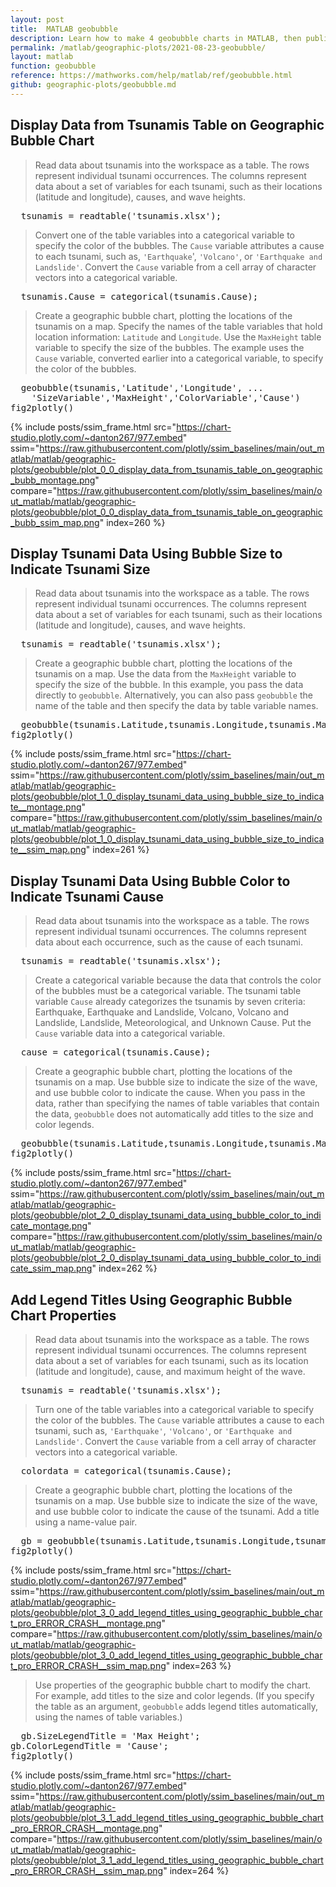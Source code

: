 ```yaml
---
layout: post
title:  MATLAB geobubble
description: Learn how to make 4 geobubble charts in MATLAB, then publish them to the Web with Plotly.
permalink: /matlab/geographic-plots/2021-08-23-geobubble/
layout: matlab
function: geobubble
reference: https://mathworks.com/help/matlab/ref/geobubble.html
github: geographic-plots/geobubble.md
---
```


## Display Data from Tsunamis Table on Geographic Bubble Chart

> Read data about tsunamis into the workspace as a table. The rows represent individual tsunami occurrences. The columns represent data about a set of variables for each tsunami, such as their locations (latitude and longitude), causes, and wave heights. 

<pre class="mcode">
  tsunamis = readtable('tsunamis.xlsx');
</pre>

> Convert one of the table variables into a categorical variable to specify the color of the bubbles. The `Cause` variable attributes a cause to each tsunami, such as, `'Earthquake`', `'Volcano'`, or `'Earthquake and Landslide'`. Convert the `Cause` variable from a cell array of character vectors into a categorical variable.

<pre class="mcode">
  tsunamis.Cause = categorical(tsunamis.Cause);
</pre>

> Create a geographic bubble chart, plotting the locations of the tsunamis on a map. Specify the names of the table variables that hold location information: `Latitude` and `Longitude`. Use the `MaxHeight` table variable to specify the size of the bubbles. The example uses the `Cause` variable, converted earlier into a categorical variable, to specify the color of the bubbles.

<pre class="mcode">
  geobubble(tsunamis,'Latitude','Longitude', ...
    'SizeVariable','MaxHeight','ColorVariable','Cause')
fig2plotly()
</pre>

{% include posts/ssim_frame.html 
  src="https://chart-studio.plotly.com/~danton267/977.embed" 
  ssim="https://raw.githubusercontent.com/plotly/ssim_baselines/main/out_matlab/matlab/geographic-plots/geobubble/plot_0_0_display_data_from_tsunamis_table_on_geographic_bubb_montage.png" 
  compare="https://raw.githubusercontent.com/plotly/ssim_baselines/main/out_matlab/matlab/geographic-plots/geobubble/plot_0_0_display_data_from_tsunamis_table_on_geographic_bubb_ssim_map.png" 
  index=260
%}



<!--------------------- EXAMPLE BREAK ------------------------->

## Display Tsunami Data Using Bubble Size to Indicate Tsunami Size

> Read data about tsunamis into the workspace as a table. The rows represent individual tsunami occurrences. The columns represent data about a set of variables for each tsunami, such as their locations (latitude and longitude), causes, and wave heights. 

<pre class="mcode">
  tsunamis = readtable('tsunamis.xlsx');
</pre>

> Create a geographic bubble chart, plotting the locations of the tsunamis on a map. Use the data from the `MaxHeight` variable to specify the size of the bubble. In this example, you pass the data directly to `geobubble`. Alternatively, you can also pass `geobubble` the name of the table and then specify the data by table variable names.

<pre class="mcode">
  geobubble(tsunamis.Latitude,tsunamis.Longitude,tsunamis.MaxHeight)
fig2plotly()
</pre>

{% include posts/ssim_frame.html 
  src="https://chart-studio.plotly.com/~danton267/977.embed" 
  ssim="https://raw.githubusercontent.com/plotly/ssim_baselines/main/out_matlab/matlab/geographic-plots/geobubble/plot_1_0_display_tsunami_data_using_bubble_size_to_indicate__montage.png" 
  compare="https://raw.githubusercontent.com/plotly/ssim_baselines/main/out_matlab/matlab/geographic-plots/geobubble/plot_1_0_display_tsunami_data_using_bubble_size_to_indicate__ssim_map.png" 
  index=261
%}



<!--------------------- EXAMPLE BREAK ------------------------->

## Display Tsunami Data Using Bubble Color to Indicate Tsunami Cause

> Read data about tsunamis into the workspace as a table. The rows represent individual tsunami occurrences. The columns represent data about each occurrence, such as the cause of each tsunami. 

<pre class="mcode">
  tsunamis = readtable('tsunamis.xlsx');
</pre>

> Create a categorical variable because the data that controls the color of the bubbles must be a categorical variable. The tsunami table variable `Cause` already categorizes the tsunamis by seven criteria: Earthquake, Earthquake and Landslide, Volcano, Volcano and Landslide, Landslide, Meteorological, and Unknown Cause. Put the `Cause` variable data into a categorical variable.

<pre class="mcode">
  cause = categorical(tsunamis.Cause);
</pre>

> Create a geographic bubble chart, plotting the locations of the tsunamis on a map. Use bubble size to indicate the size of the wave, and use bubble color to indicate the cause. When you pass in the data, rather than specifying the names of table variables that contain the data, `geobubble` does not automatically add titles to the size and color legends. 

<pre class="mcode">
  geobubble(tsunamis.Latitude,tsunamis.Longitude,tsunamis.MaxHeight,cause)
fig2plotly()
</pre>

{% include posts/ssim_frame.html 
  src="https://chart-studio.plotly.com/~danton267/977.embed" 
  ssim="https://raw.githubusercontent.com/plotly/ssim_baselines/main/out_matlab/matlab/geographic-plots/geobubble/plot_2_0_display_tsunami_data_using_bubble_color_to_indicate_montage.png" 
  compare="https://raw.githubusercontent.com/plotly/ssim_baselines/main/out_matlab/matlab/geographic-plots/geobubble/plot_2_0_display_tsunami_data_using_bubble_color_to_indicate_ssim_map.png" 
  index=262
%}



<!--------------------- EXAMPLE BREAK ------------------------->

## Add Legend Titles Using Geographic Bubble Chart Properties

> Read data about tsunamis into the workspace as a table. The rows represent individual tsunami occurrences. The columns represent data about a set of variables for each tsunami, such as its location (latitude and longitude), cause, and maximum height of the wave.

<pre class="mcode">
  tsunamis = readtable('tsunamis.xlsx');
</pre>

> Turn one of the table variables into a categorical variable to specify the color of the bubbles. The `Cause` variable attributes a cause to each tsunami, such as, `'Earthquake'`, `'Volcano'`, or `'Earthquake and Landslide'`. Convert the `Cause` variable from a cell array of character vectors into a categorical variable.

<pre class="mcode">
  colordata = categorical(tsunamis.Cause);
</pre>

> Create a geographic bubble chart, plotting the locations of the tsunamis on a map. Use bubble size to indicate the size of the wave, and use bubble color to indicate the cause of the tsunami. Add a title using a name-value pair.

<pre class="mcode">
  gb = geobubble(tsunamis.Latitude,tsunamis.Longitude,tsunamis.MaxHeight,colordata,'Title','Tsunamis');
fig2plotly()
</pre>

{% include posts/ssim_frame.html 
  src="https://chart-studio.plotly.com/~danton267/977.embed" 
  ssim="https://raw.githubusercontent.com/plotly/ssim_baselines/main/out_matlab/matlab/geographic-plots/geobubble/plot_3_0_add_legend_titles_using_geographic_bubble_chart_pro_ERROR_CRASH__montage.png" 
  compare="https://raw.githubusercontent.com/plotly/ssim_baselines/main/out_matlab/matlab/geographic-plots/geobubble/plot_3_0_add_legend_titles_using_geographic_bubble_chart_pro_ERROR_CRASH__ssim_map.png" 
  index=263
%}

> Use properties of the geographic bubble chart to modify the chart. For example, add titles to the size and color legends. (If you specify the table as an argument, `geobubble` adds legend titles automatically, using the names of table variables.)

<pre class="mcode">
  gb.SizeLegendTitle = 'Max Height';
gb.ColorLegendTitle = 'Cause';
fig2plotly()
</pre>

{% include posts/ssim_frame.html 
  src="https://chart-studio.plotly.com/~danton267/977.embed" 
  ssim="https://raw.githubusercontent.com/plotly/ssim_baselines/main/out_matlab/matlab/geographic-plots/geobubble/plot_3_1_add_legend_titles_using_geographic_bubble_chart_pro_ERROR_CRASH__montage.png" 
  compare="https://raw.githubusercontent.com/plotly/ssim_baselines/main/out_matlab/matlab/geographic-plots/geobubble/plot_3_1_add_legend_titles_using_geographic_bubble_chart_pro_ERROR_CRASH__ssim_map.png" 
  index=264
%}



<!--------------------- EXAMPLE BREAK ------------------------->

